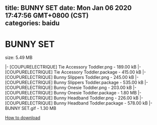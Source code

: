
title: BUNNY SET
date: Mon Jan 06 2020 17:47:56 GMT+0800 (CST)    
categories: baidu
---

# BUNNY SET
size: 5.49 MB
 
 
|- [COUPURELECTRIQUE] Tie Accessory Toddler.png - 189.00 kB
|- [COUPURELECTRIQUE] Tie Accessory Toddler.package - 415.00 kB
|- [COUPURELECTRIQUE] Bunny Slippers Toddler.png - 245.00 kB
|- [COUPURELECTRIQUE] Bunny Slippers Toddler.package - 535.00 kB
|- [COUPURELECTRIQUE] Bunny Onesie Toddler.png - 203.00 kB
|- [COUPURELECTRIQUE] Bunny Onesie Toddler.package - 1.80 MB
|- [COUPURELECTRIQUE] Bunny Headband Toddler.png - 226.00 kB
|- [COUPURELECTRIQUE] Bunny Headband Toddler.package - 578.00 kB
|- BUNNY SET.gif - 1.30 MB

[How to download](https://bpcam.bemobtrk.com/go/2ceec3aa-1ca2-46d6-b9ff-aaa5c184517c?jno=743)